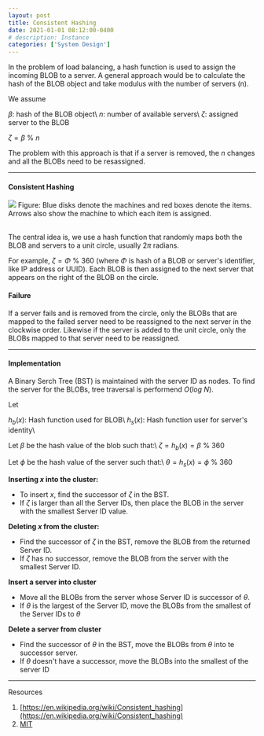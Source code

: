 ```yaml
---
layout: post
title: Consistent Hashing
date: 2021-01-01 08:12:00-0400
# description: Instance
categories: ['System Design']
---
```


In the problem of load balancing, a hash function is used to assign the incoming BLOB to a server. A general approach would be to calculate the hash of the BLOB object and take modulus with the number of servers (n).

We assume 

$\beta$: hash of the BLOB object\\
$n$: number of available servers\\
$\zeta$: assigned server to the BLOB

$\zeta = \beta \ \%\ n$ 

The problem with this approach is that if a server is removed, the $n$ changes and all the BLOBs need to be resassigned.

----

#### Consistent Hashing


<div>
    <img src="{{ site.baseurl }}/assets/img/ConsistentHashing.png">
    Figure: Blue disks denote the machines and red boxes denote the items. Arrows also show the machine to which each item is assigned.
</div>
<br>

The central idea is, we use a hash function that randomly maps both the BLOB and servers to a unit circle, usually $2\pi$  radians. 

For example, $\zeta =\Phi \ \%\ 360$ (where $\Phi$  is hash of a BLOB or server's identifier, like IP address or UUID). Each BLOB is then assigned to the next server that appears on the right of the BLOB on the circle.

#### Failure

If a server fails and is removed from the circle, only the BLOBs that are mapped to the failed server need to be reassigned to the next server in the clockwise order. Likewise if the server is added to the unit circle, only the BLOBs mapped to that server need to be reassigned.

----

#### Implementation
A Binary Serch Tree (BST) is maintained with the server ID as nodes. To find the server for the BLOBs, tree traversal is performend $O(log \ N)$. 

Let 

$h_b(x)$: Hash function used for BLOB\\
$h_s(x)$: Hash function user for server's identity\\

Let $\beta$ be the hash value of the blob such that:\\
$\zeta = h_b(x) = \beta \ \% \ 360$

Let $\phi$ be the hash value of the server such that:\\
$\theta = h_s(x) = \phi \ \% \ 360$

**Inserting $x$ into the cluster:**
* To insert $x$, find the successor of $\zeta$ in the BST. 
* If $\zeta$ is larger than all the Server IDs, then place the BLOB in the server with the smallest Server ID value.

**Deleting $x$ from the cluster:**
* Find the successor of $\zeta$ in the BST, remove the BLOB from the returned Server ID. 
* If $\zeta$ has no successor, remove the BLOB from the server with the smallest Server ID.

**Insert a server into cluster**
* Move all the BLOBs from the server whose Server ID is successor of $\theta$.
* If $\theta$ is the largest of the Server ID, move the BLOBs from the smallest of the Server IDs to $\theta$

**Delete a server from cluster**
* Find the successor of $\theta$ in the BST, move the BLOBs from $\theta$ into te successor server.
* If $\theta$  doesn't have a successor, move the BLOBs into the smallest of the server ID


----

Resources

1. [https://en.wikipedia.org/wiki/Consistent_hashing](https://en.wikipedia.org/wiki/Consistent_hashing)
2. [MIT](https://people.csail.mit.edu/moitra/docs/6854lec3.pdf)
